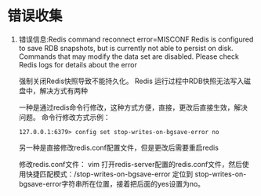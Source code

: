 # 错误收集

1. 错误信息:Redis command reconnect error=MISCONF Redis is configured to save RDB snapshots, but is currently not able to persist on disk. Commands that may modify the data set are disabled. Please check Redis logs for details about the error

    强制关闭Redis快照导致不能持久化。 Redis 运行过程中RDB快照无法写入磁盘中，解决方式有两种
    
    一种是通过redis命令行修改，这种方式方便，直接，更改后直接生效，解决问题。
    命令行修改方式示例：
    
    ```redis
    127.0.0.1:6379> config set stop-writes-on-bgsave-error no 
    ```
    
    另一种是直接修改redis.conf配置文件，但是更改后需要重启redis
    
    修改redis.conf文件：
    vim 打开redis-server配置的redis.conf文件，然后使用快捷匹配模式：/stop-writes-on-bgsave-error 定位到 stop-writes-on-bgsave-error字符串所在位置，接着把后面的yes设置为no。

